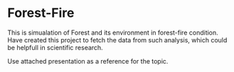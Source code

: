 # Forest-Fire

This is simualation of Forest and its environment in forest-fire condition. Have created this project to fetch the data from such analysis, which could be helpfull in scientific research.

Use attached presentation as a reference for the topic.
